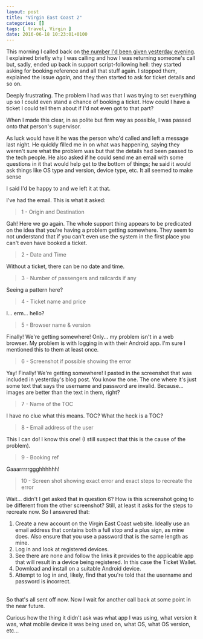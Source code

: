 ```yaml
---
layout: post
title: "Virgin East Coast 2"
categories: []
tags: [ travel, Virgin ]
date: 2016-06-18 10:23:01+0100
---
```


This morning I called back on
[the number I'd been given yesterday evening](/2016/06/17/virgin_east_coast.html). I
explained briefly why I was calling and how I was returning someone's call
but, sadly, ended up back in support script-following hell: they started
asking for booking reference and all that stuff again. I stopped them,
explained the issue *again*, and they then started to ask for ticket details
and so on.

Deeply frustrating. The problem I had was that I was trying to set
everything up so I could even stand a chance of booking a ticket. How could
I have a ticket I could tell them about if I'd not even got to that part?

When I made this clear, in as polite but firm way as possible, I was passed
onto that person's supervisor.

As luck would have it he was the person who'd called and left a message last
night. He quickly filled me in on what was happening, saying they weren't
sure what the problem was but that the details had been passed to the tech
people. He also asked if he could send me an email with some questions in it
that would help get to the bottom of things; he said it would ask things
like OS type and version, device type, etc. It all seemed to make sense

I said I'd be happy to and we left it at that.

I've had the email. This is what it asked:

> 1 - Origin and Destination

Gah! Here we go again. The whole support thing appears to be predicated on
the idea that you're having a problem getting somewhere. They seem to not
understand that if you can't even use the system in the first place you
can't even have booked a ticket.

> 2 - Date and Time

Without a ticket, there can be no date and time.

> 3 - Number of passengers and railcards if any

Seeing a pattern here?

> 4 - Ticket name and price

I... erm... hello?

> 5 - Browser name & version

Finally! We're getting somewhere! Only... my problem isn't in a web
browser. My problem is with logging in with their Android app. I'm sure I
mentioned this to them at least once.

> 6 - Screenshot if possible showing the error

Yay! Finally! We're getting somewhere! I pasted in the screenshot that was
included in yesterday's blog post. You know the one. The one where it's just
some text that says the username and password are invalid. Because... images
are better than the text in them, right?

> 7 -  Name of the TOC

I have no clue what this means. TOC? What the heck is a TOC?

> 8 - Email address of the user

This I can do! I know this one! (I still suspect that this is the cause of
the problem).

> 9 - Booking ref

Gaaarrrrrggghhhhhh!

> 10 - Screen shot showing exact error and exact steps to recreate the error

Wait... didn't I get asked that in question 6? How is this screenshot going
to be different from the other screenshot? Still, at least it asks for the
steps to recreate now. So I answered that:

1. Create a new account on the Virgin East Coast website. Ideally use an
   email address that contains both a full stop and a plus sign, as mine
   does. Also ensure that you use a password that is the same length as
   mine.
2. Log in and look at registered devices.
3. See there are none and follow the links it provides to the applicable app
   that will result in a device being registered. In this case the Ticket
   Wallet.
4. Download and install on a suitable Android device.
5. Attempt to log in and, likely, find that you're told that the username
   and password is incorrect.

<br />
So that's all sent off now. Now I wait for another call back at some point
in the near future.

Curious how the thing it didn't ask was what app I was using, what version
it was, what mobile device it was being used on, what OS, what OS version,
etc...
